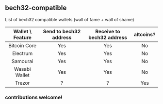 ## bech32-compatible
List of bech32 compatible wallets (wall of fame + wall of shame)

| Wallet \ Feature | Send to bech32 address | Receive to bech32 address | altcoins?|
|:---:|:---:|:---:|:---:|
| Bitcoin Core | Yes | Yes | No |
| Electrum | Yes | Yes | No | 
| Samourai | Yes | Yes | No | 
| Wasabi Wallet  | Yes | Yes | No | 
| Trezor | ? | ? | Yes | 

### contributions welcome!

